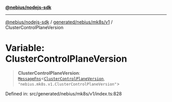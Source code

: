 [**@nebius/nodejs-sdk**](../../../../../README.md)

---

[@nebius/nodejs-sdk](../../../../../README.md) / [generated/nebius/mk8s/v1](../README.md) / ClusterControlPlaneVersion

# Variable: ClusterControlPlaneVersion

> **ClusterControlPlaneVersion**: [`MessageFns`](../../../../../runtime/protos/core/interfaces/MessageFns.md)\<[`ClusterControlPlaneVersion`](../interfaces/ClusterControlPlaneVersion.md), `"nebius.mk8s.v1.ClusterControlPlaneVersion"`\>

Defined in: src/generated/nebius/mk8s/v1/index.ts:828
